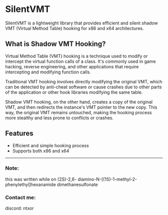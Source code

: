 # SilentVMT
SilentVMT is a lightweight library that provides efficient and silent shadow VMT (Virtual Method Table) hooking for x86 and x64 architectures.



## What is Shadow VMT Hooking?
Virtual Method Table (VMT) hooking is a technique used to modify or intercept the virtual function calls of a class. It's commonly used in game hacking, reverse engineering, and other applications that require intercepting and modifying function calls.

Traditional VMT hooking involves directly modifying the original VMT, which can be detected by anti-cheat software or cause crashes due to other parts of the application or other hook libraries modifying the same table.

Shadow VMT hooking, on the other hand, creates a copy of the original VMT, and then redirects the instance's VMT pointer to the new copy. This way, the original VMT remains untouched, making the hooking process more stealthy and less prone to conflicts or crashes.


## Features
- Efficient and simple hooking process
- Supports both x86 and x64


<hr />

### Note:
this was written while on (2S)-2,6- diamino-N-[(1S)-1-methyl-2-phenylethyl]hexanamide dimethanesulfonate
### Contact me:
discord: ntxor

